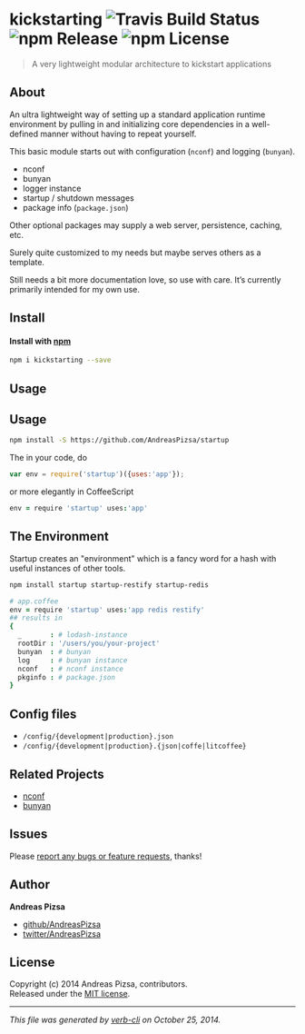 # kickstarting ![Travis Build Status](http://img.shields.io/travis/AndreasPizsa/kickstarting.svg?style=flat-square "Travis Build Status") ![npm Release](http://img.shields.io/npm/v/kickstarting.svg?style=flat-square "npm Release") ![npm License](http://img.shields.io/npm/l/kickstarting.svg?style=flat-square "npm License")

> A very lightweight modular architecture to kickstart applications

## About
An ultra lightweight way of setting up a standard application runtime environment by pulling in and initializing core dependencies in a well-defined manner without having to repeat yourself.

This basic module starts out with configuration (`nconf`) and logging (`bunyan`).

* nconf
* bunyan
* logger instance
* startup / shutdown messages
* package info (`package.json`)

Other optional packages may supply a web server, persistence, caching, etc.

Surely quite customized to my needs but maybe serves others as a template.

Still needs a bit more documentation love, so use with care. It’s currently primarily intended for my own use.

## Install
#### Install with [npm](npmjs.org)

```bash
npm i kickstarting --save
```

## Usage
## Usage

```bash
npm install -S https://github.com/AndreasPizsa/startup
```

The in your code, do

```javascript
var env = require('startup')({uses:'app'});

```

or more elegantly in CoffeeScript

```CoffeeScript
env = require 'startup' uses:'app'
```


## The Environment

Startup creates an "environment" which is a fancy word for a hash with useful instances of other tools.

```bash
npm install startup startup-restify startup-redis
```
```CoffeeScript
# app.coffee
env = require 'startup' uses:'app redis restify'
## results in
{
  _       : # lodash-instance
  rootDir : '/users/you/your-project'
  bunyan  : # bunyan
  log     : # bunyan instance
  nconf   : # nconf instance
  pkginfo : # package.json
}
```

## Config files
* `/config/{development|production}.json`
* `/config/{development|production}.{json|coffe|litcoffee}`




## Related Projects
* [nconf](https://github.com/flatiron/nconf)
* [bunyan](https://github.com/trentm/node-bunyan)

## Issues
Please [report any bugs or feature requests](https://github.com/AndreasPizsa/kickstart/issues/new), thanks!

## Author

**Andreas Pizsa**
 
+ [github/AndreasPizsa](https://github.com/AndreasPizsa)
+ [twitter/AndreasPizsa](http://twitter.com/AndreasPizsa) 



## License
Copyright (c) 2014 Andreas Pizsa, contributors.  
Released under the [MIT license](LICENSE-MIT).


***

_This file was generated by [verb-cli](https://github.com/assemble/verb-cli) on October 25, 2014._